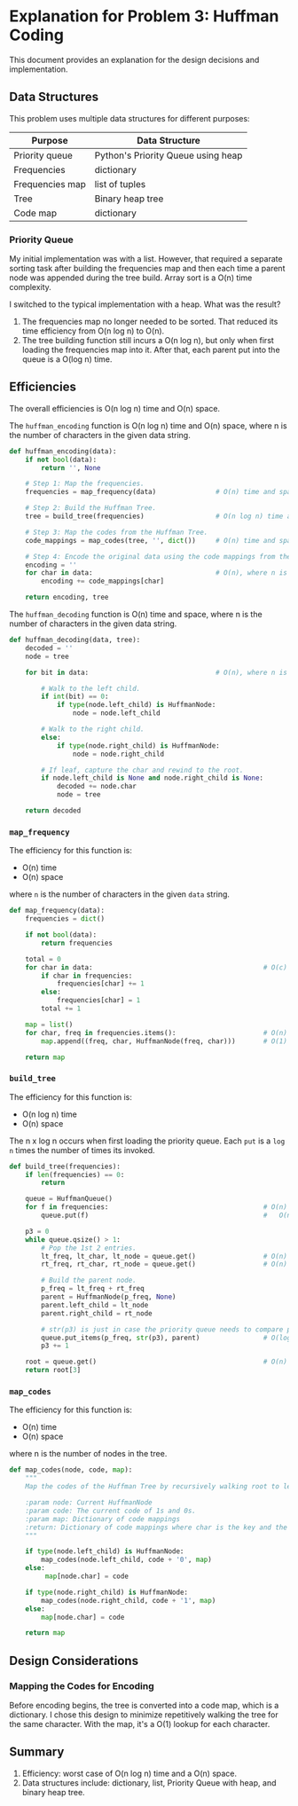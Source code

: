 # Explanation for Problem 3: Huffman Coding

This document provides an explanation for the design decisions and implementation.

## Data Structures

This problem uses multiple data structures for different purposes:

| Purpose | Data Structure |
| ------- | -------------- |
| Priority queue | Python's Priority Queue using heap |
| Frequencies | dictionary |
| Frequencies map | list of tuples |
| Tree | Binary heap tree |
| Code map | dictionary|


### Priority Queue

My initial implementation was with a list.  However, that required a separate sorting task after building the frequencies map and then each time a parent node was appended during the tree build.  Array sort is a O(n) time complexity.

I switched to the typical implementation with a heap.  What was the result?

1. The frequencies map no longer needed to be sorted.  That reduced its time efficiency from O(n log n) to O(n).
2. The tree building function still incurs a O(n log n), but only when first loading the frequencies map into it.  After that, each parent put into the queue is a O(log n) time.

## Efficiencies

The overall efficiencies is O(n log n) time and O(n) space.

The `huffman_encoding` function is O(n log n) time and O(n) space, where n is the number of characters in the given data string.

```python
def huffman_encoding(data):
    if not bool(data):
        return '', None

    # Step 1: Map the frequencies.
    frequencies = map_frequency(data)               # O(n) time and space

    # Step 2: Build the Huffman Tree.
    tree = build_tree(frequencies)                  # O(n log n) time and O(n) space

    # Step 3: Map the codes from the Huffman Tree.
    code_mappings = map_codes(tree, '', dict())     # O(n) time and space

    # Step 4: Encode the original data using the code mappings from the Huffman Tree.
    encoding = ''
    for char in data:                               # O(n), where n is the number of characters in the given data string.
        encoding += code_mappings[char]

    return encoding, tree
```

The `huffman_decoding` function is O(n) time and space, where n is the number of characters in the given data string.

```python
def huffman_decoding(data, tree):
    decoded = ''
    node = tree

    for bit in data:                                # O(n), where n is the number of characters in the given data string.   

        # Walk to the left child.
        if int(bit) == 0:
            if type(node.left_child) is HuffmanNode:
                node = node.left_child

        # Walk to the right child.
        else:
            if type(node.right_child) is HuffmanNode:
                node = node.right_child

        # If leaf, capture the char and rewind to the root.
        if node.left_child is None and node.right_child is None:
            decoded += node.char
            node = tree

    return decoded
```

### `map_frequency`

The efficiency for this function is:

* O(n) time
* O(n) space

where `n` is the number of characters in the given `data` string.

```python
def map_frequency(data):
    frequencies = dict()

    if not bool(data):
        return frequencies

    total = 0
    for char in data:                                           # O(c) where c is number of characters in the given `data` string.
        if char in frequencies:
            frequencies[char] += 1
        else:
            frequencies[char] = 1
        total += 1

    map = list()
    for char, freq in frequencies.items():                      # O(n)
        map.append((freq, char, HuffmanNode(freq, char)))       # O(1)

    return map
```

### `build_tree`

The efficiency for this function is:

* O(n log n) time
* O(n) space

The n x log n occurs when first loading the priority queue.  Each `put` is a `log n` times the number of times its invoked.

```python
def build_tree(frequencies):
    if len(frequencies) == 0:
        return

    queue = HuffmanQueue()
    for f in frequencies:                                       # O(n)
        queue.put(f)                                            #   O(n log n) as each put is (log n) x n

    p3 = 0
    while queue.qsize() > 1:
        # Pop the 1st 2 entries.
        lt_freq, lt_char, lt_node = queue.get()                 # O(n)
        rt_freq, rt_char, rt_node = queue.get()                 # O(n)

        # Build the parent node.
        p_freq = lt_freq + rt_freq
        parent = HuffmanNode(p_freq, None)
        parent.left_child = lt_node
        parent.right_child = rt_node

        # str(p3) is just in case the priority queue needs to compare parent to a leaf when sorting the binary tree.
        queue.put_items(p_freq, str(p3), parent)                # O(log n)
        p3 += 1

    root = queue.get()                                          # O(n)
    return root[3]
```

### `map_codes`

The efficiency for this function is:

* O(n) time
* O(n) space

where n is the number of nodes in the tree.


```python
def map_codes(node, code, map):
    """
    Map the codes of the Huffman Tree by recursively walking root to leaf.

    :param node: Current HuffmanNode
    :param code: The current code of 1s and 0s.
    :param map: Dictionary of code mappings
    :return: Dictionary of code mappings where char is the key and the code is the value.
    """

    if type(node.left_child) is HuffmanNode:
        map_codes(node.left_child, code + '0', map)
    else:
         map[node.char] = code

    if type(node.right_child) is HuffmanNode:
        map_codes(node.right_child, code + '1', map)
    else:
        map[node.char] = code

    return map
```

## Design Considerations

### Mapping the Codes for Encoding

Before encoding begins, the tree is converted into a code map, which is a dictionary.  I chose this design to minimize repetitively walking the tree for the same character.  With the map, it's a O(1) lookup for each character. 


## Summary

1. Efficiency: worst case of O(n log n) time and a O(n) space.
2. Data structures include: dictionary, list, Priority Queue with heap, and binary heap tree. 

